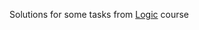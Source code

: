 Solutions for some tasks from
[Logic](https://brilliant.org/courses/logic-deduction/introduction-68/harder-challenges/5/) course
